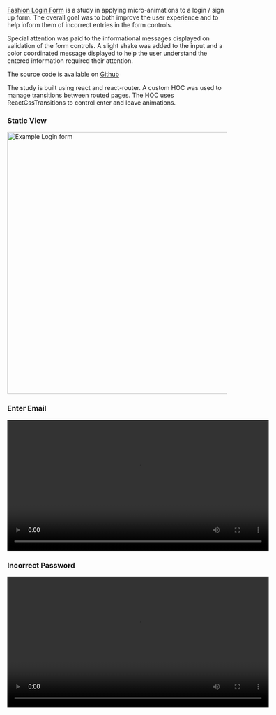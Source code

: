 [Fashion Login Form](http://www.royledford.com/fashion-login-form/) is a study in applying
micro-animations to a login / sign up form. The overall goal was to both improve the user experience
and to help inform them of incorrect entries in the form controls.

Special attention was paid to the informational messages displayed on validation of the form controls.
A slight shake was added to the input and a color coordinated message displayed to help the user understand
the entered information required their attention.

The source code is available on [Github](https://github.com/royledford/fashion-login-form)

The study is built using react and react-router. A custom HOC was used to manage transitions between routed pages.
The HOC uses ReactCssTransitions to control enter and leave animations.


### Static View
<img src="/images/work-fashion-login/signup-email.jpg" alt="Example Login form" style="width: 600px">

### Enter Email
<video width="600"  controls autoplay loop>
  <source src="/images/work-fashion-login/email.mp4" type="video/mp4" >
</video>


### Incorrect Password
<video width="600"  controls autoplay loop>
  <source src="/images/work-fashion-login/password.mp4" type="video/mp4" >
</video>


